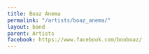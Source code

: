 ```yaml
---
title: Boaz Anema
permalink: "/artists/boaz_anema/"
layout: band
parent: Artists
facebook: https://www.facebook.com/booboaz/
---
```


